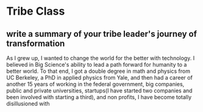 # Tribe Class


## write a summary of your tribe leader's journey of transformation

As I grew up, I wanted to change the world for the better with technology.  I believed in Big Science's ability to lead a path forward for humanity to a better world.  To that end, I got a double degree in math and physics from UC Berkeley, a PhD in applied physics from Yale, and then had a career of another 15 years of working in the federal government, big companies, public and private universities, startups(I have started two companies and been involved with starting a third), and non profits, I have become totally disillusioned with 